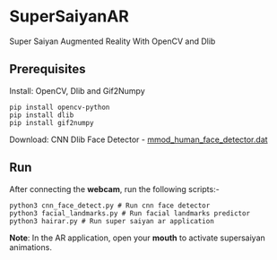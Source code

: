 # SuperSaiyanAR
Super Saiyan Augmented Reality With OpenCV and Dlib

## Prerequisites

Install: OpenCV,  Dlib and Gif2Numpy

```
pip install opencv-python
pip install dlib 
pip install gif2numpy
```

Download: CNN Dlib Face Detector - [mmod_human_face_detector.dat](http://dlib.net/files/mmod_human_face_detector.dat.bz2)

## Run

After connecting the **webcam**, run the following scripts:-

```
python3 cnn_face_detect.py # Run cnn face detector
python3 facial_landmarks.py # Run facial landmarks predictor
python3 hairar.py # Run super saiyan ar application
```

**Note**: In the AR application, open your **mouth** to activate supersaiyan animations.
